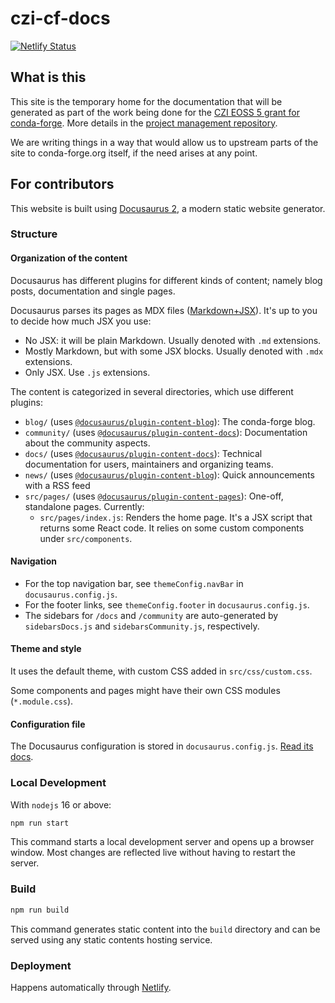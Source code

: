 # czi-cf-docs

[![Netlify Status](https://api.netlify.com/api/v1/badges/0c42a203-3592-4910-a5cc-81530f1811d9/deploy-status)](https://app.netlify.com/sites/czi-cf-docs/deploys)

## What is this

This site is the temporary home for the documentation that will be generated as part of the work being done for the [CZI EOSS 5 grant for conda-forge](https://chanzuckerberg.com/eoss/proposals/transparent-open-sustainable-infrastructure-for-conda-forge-and-bioconda/). More details in the [project management repository](https://github.com/Quansight-Labs/czi-conda-forge-mgmt).

We are writing things in a way that would allow us to upstream parts of the site to conda-forge.org itself, if the need arises at any point.

## For contributors

This website is built using [Docusaurus 2](https://docusaurus.io/), a modern static website generator.

### Structure

#### Organization of the content

Docusaurus has different plugins for different kinds of content; namely blog posts, documentation and single pages.

Docusaurus parses its pages as MDX files ([Markdown+JSX](https://docusaurus.io/docs/markdown-features/react)). It's up to you to decide how much JSX you use:

- No JSX: it will be plain Markdown. Usually denoted with `.md` extensions.
- Mostly Markdown, but with some JSX blocks. Usually denoted with `.mdx` extensions.
- Only JSX. Use `.js` extensions.

The content is categorized in several directories, which use different plugins:

- `blog/` (uses [`@docusaurus/plugin-content-blog`][docusaurus/blog]): The conda-forge blog.
- `community/` (uses [`@docusaurus/plugin-content-docs`][docusaurus/docs]): Documentation about the community aspects.
- `docs/` (uses [`@docusaurus/plugin-content-docs`][docusaurus/docs]): Technical documentation for users, maintainers and organizing teams.
- `news/` (uses [`@docusaurus/plugin-content-blog`][docusaurus/blog]): Quick announcements with a RSS feed
- `src/pages/` (uses [`@docusaurus/plugin-content-pages`][docusaurus/pages]): One-off, standalone pages. Currently:
  - `src/pages/index.js`: Renders the home page. It's a JSX script that returns some React code. It relies on some custom components under `src/components`.

[docusaurus/blog]: https://docusaurus.io/docs/blog
[docusaurus/docs]: https://docusaurus.io/docs/docs-introduction
[docusaurus/pages]: https://docusaurus.io/docs/creating-pages

#### Navigation

- For the top navigation bar, see `themeConfig.navBar` in `docusaurus.config.js`.
- For the footer links, see `themeConfig.footer` in `docusaurus.config.js`.
- The sidebars for `/docs` and `/community` are auto-generated by `sidebarsDocs.js` and `sidebarsCommunity.js`, respectively.

#### Theme and style

It uses the default theme, with custom CSS added in `src/css/custom.css`.

Some components and pages might have their own CSS modules (`*.module.css`).

#### Configuration file

The Docusaurus configuration is stored in `docusaurus.config.js`.
[Read its docs](https://docusaurus.io/docs/api/docusaurus-config).

### Local Development

With `nodejs` 16 or above:

```bash
npm run start
```

This command starts a local development server and opens up a browser window. Most changes are reflected live without having to restart the server.

### Build

```bash
npm run build
```

This command generates static content into the `build` directory and can be served using any static contents hosting service.

### Deployment

Happens automatically through [Netlify](https://app.netlify.com/sites/czi-cf-docs/).
